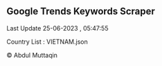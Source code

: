 

## Google Trends Keywords Scraper 
 
Last Update 25-06-2023 , 05:47:55

Country List :
VIETNAM.json



© Abdul Muttaqin 
